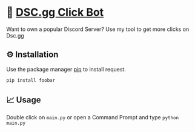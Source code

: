 # 🤖 [DSC.gg Click Bot](https://dsc.gg)

Want to own a popular Discord Server? Use my tool to get more clicks on Dsc.gg

## ⚙️ Installation

Use the package manager [pip](https://pip.pypa.io/en/stable/) to install request.

```bash
pip install foobar
```

## 📈 Usage

Double click on `main.py` or open a Command Prompt and type `python main.py`

